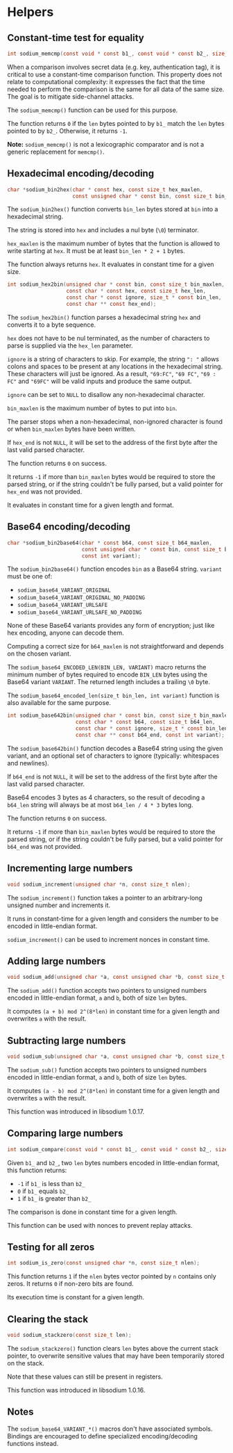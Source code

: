 # Helpers

## Constant-time test for equality

```c
int sodium_memcmp(const void * const b1_, const void * const b2_, size_t len);
```

When a comparison involves secret data (e.g. key, authentication tag), it is
critical to use a constant-time comparison function. This property does not
relate to computational complexity: it expresses the fact that the time needed
to perform the comparison is the same for all data of the same size. The goal
is to mitigate side-channel attacks.

The `sodium_memcmp()` function can be used for this purpose.

The function returns `0` if the `len` bytes pointed to by `b1_` match the `len`
bytes pointed to by `b2_`. Otherwise, it returns `-1`.

**Note:** `sodium_memcmp()` is not a lexicographic comparator and is not a
generic replacement for `memcmp()`.

## Hexadecimal encoding/decoding

```c
char *sodium_bin2hex(char * const hex, const size_t hex_maxlen,
                     const unsigned char * const bin, const size_t bin_len);
```

The `sodium_bin2hex()` function converts `bin_len` bytes stored at `bin` into a
hexadecimal string.

The string is stored into `hex` and includes a nul byte (`\0`) terminator.

`hex_maxlen` is the maximum number of bytes that the function is allowed to
write starting at `hex`. It must be at least `bin_len * 2 + 1` bytes.

The function always returns `hex`. It evaluates in constant time for a given
size.

```c
int sodium_hex2bin(unsigned char * const bin, const size_t bin_maxlen,
                   const char * const hex, const size_t hex_len,
                   const char * const ignore, size_t * const bin_len,
                   const char ** const hex_end);
```

The `sodium_hex2bin()` function parses a hexadecimal string `hex` and converts
it to a byte sequence.

`hex` does not have to be nul terminated, as the number of characters to parse
is supplied via the `hex_len` parameter.

`ignore` is a string of characters to skip. For example, the string `": "`
allows colons and spaces to be present at any locations in the hexadecimal
string. These characters will just be ignored.
As a result, `"69:FC"`, `"69 FC"`, `"69 : FC"` and `"69FC"` will be valid inputs
and produce the same output.

`ignore` can be set to `NULL` to disallow any non-hexadecimal
character.

`bin_maxlen` is the maximum number of bytes to put into `bin`.

The parser stops when a non-hexadecimal, non-ignored character is found or when
`bin_maxlen` bytes have been written.

If `hex_end` is not `NULL`, it will be set to the address of the first byte after
the last valid parsed character.

The function returns `0` on success.

It returns `-1` if more than `bin_maxlen` bytes would be required to store the parsed string,
or if the string couldn't be fully parsed, but a valid pointer for `hex_end` was not provided.

It evaluates in constant time for a given length and format.

## Base64 encoding/decoding

```c
char *sodium_bin2base64(char * const b64, const size_t b64_maxlen,
                        const unsigned char * const bin, const size_t bin_len,
                        const int variant);
```

The `sodium_bin2base64()` function encodes `bin` as a Base64 string. `variant`
must be one of:

* `sodium_base64_VARIANT_ORIGINAL`
* `sodium_base64_VARIANT_ORIGINAL_NO_PADDING`
* `sodium_base64_VARIANT_URLSAFE`
* `sodium_base64_VARIANT_URLSAFE_NO_PADDING`

None of these Base64 variants provides any form of encryption; just like hex
encoding, anyone can decode them.

Computing a correct size for `b64_maxlen` is not straightforward and depends on
the chosen variant.

The `sodium_base64_ENCODED_LEN(BIN_LEN, VARIANT)` macro returns the minimum
number of bytes required to encode `BIN_LEN` bytes using the Base64 variant
`VARIANT`. The returned length includes a trailing `\0` byte.

The `sodium_base64_encoded_len(size_t bin_len, int variant)` function is also
available for the same purpose.

```c
int sodium_base642bin(unsigned char * const bin, const size_t bin_maxlen,
                      const char * const b64, const size_t b64_len,
                      const char * const ignore, size_t * const bin_len,
                      const char ** const b64_end, const int variant);
```

The `sodium_base642bin()` function decodes a Base64 string using the given
variant, and an optional set of characters to ignore (typically: whitespaces and
newlines).

If `b64_end` is not `NULL`, it will be set to the address of the first byte after
the last valid parsed character.

Base64 encodes 3 bytes as 4 characters, so the result of decoding a `b64_len` string will always be at most `b64_len / 4 * 3` bytes long.

The function returns `0` on success.

It returns `-1` if more than `bin_maxlen` bytes would be required to store the parsed string,
or if the string couldn't be fully parsed, but a valid pointer for `b64_end` was not provided.

## Incrementing large numbers

```c
void sodium_increment(unsigned char *n, const size_t nlen);
```

The `sodium_increment()` function takes a pointer to an arbitrary-long unsigned
number and increments it.

It runs in constant-time for a given length and considers the number to be
encoded in little-endian format.

`sodium_increment()` can be used to increment nonces in constant time.

## Adding large numbers

```c
void sodium_add(unsigned char *a, const unsigned char *b, const size_t len);
```

The `sodium_add()` function accepts two pointers to unsigned numbers encoded in
little-endian format, `a` and `b`, both of size `len` bytes.

It computes `(a + b) mod 2^(8*len)` in constant time for a given length and
overwrites `a` with the result.

## Subtracting large numbers

```c
void sodium_sub(unsigned char *a, const unsigned char *b, const size_t len);
```

The `sodium_sub()` function accepts two pointers to unsigned numbers encoded in
little-endian format, `a` and `b`, both of size `len` bytes.

It computes `(a - b) mod 2^(8*len)` in constant time for a given length and
overwrites `a` with the result.

This function was introduced in libsodium 1.0.17.

## Comparing large numbers

```c
int sodium_compare(const void * const b1_, const void * const b2_, size_t len);
```

Given `b1_` and `b2_`, two `len` bytes numbers encoded in little-endian format,
this function returns:

* `-1` if `b1_` is less than `b2_`
* `0` if `b1_` equals `b2_`
* `1` if `b1_` is greater than `b2_`

The comparison is done in constant time for a given length.

This function can be used with nonces to prevent replay attacks.

## Testing for all zeros

```c
int sodium_is_zero(const unsigned char *n, const size_t nlen);
```

This function returns `1` if the `nlen` bytes vector pointed by `n` contains
only zeros. It returns `0` if non-zero bits are found.

Its execution time is constant for a given length.

## Clearing the stack

```c
void sodium_stackzero(const size_t len);
```

The `sodium_stackzero()` function clears `len` bytes above the current stack
pointer, to overwrite sensitive values that may have been temporarily stored on
the stack.

Note that these values can still be present in registers.

This function was introduced in libsodium 1.0.16.

## Notes

The `sodium_base64_VARIANT_*()` macros don't have associated symbols. Bindings
are encouraged to define specialized encoding/decoding functions instead.
